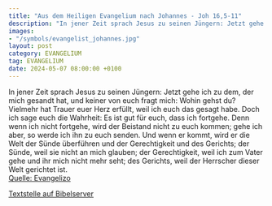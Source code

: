 ```yaml
---
title: "Aus dem Heiligen Evangelium nach Johannes - Joh 16,5-11"
description: "In jener Zeit sprach Jesus zu seinen Jüngern: Jetzt gehe ich zu dem, der mich gesandt hat, und keiner von euch fragt mich: Wohin gehst du? Vielmehr hat Trauer euer Herz erfüllt, weil ich euch das gesagt habe. Doch ich sage euch die Wahrheit: Es ist gut für euch, dass ich fortgehe...."
images:
- "/symbols/evangelist_johannes.jpg"
layout: post
category: EVANGELIUM
tag: EVANGELIUM
date: 2024-05-07 08:00:00 +0100
---
```

In jener Zeit sprach Jesus zu seinen Jüngern: Jetzt gehe ich zu dem, der mich gesandt hat, und keiner von euch fragt mich: Wohin gehst du?
Vielmehr hat Trauer euer Herz erfüllt, weil ich euch das gesagt habe.
Doch ich sage euch die Wahrheit: Es ist gut für euch, dass ich fortgehe.<!--more--> Denn wenn ich nicht fortgehe, wird der Beistand nicht zu euch kommen; gehe ich aber, so werde ich ihn zu euch senden.
Und wenn er kommt, wird er die Welt der Sünde überführen und der Gerechtigkeit und des Gerichts;
der Sünde, weil sie nicht an mich glauben;
der Gerechtigkeit, weil ich zum Vater gehe und ihr mich nicht mehr seht;
des Gerichts, weil der Herrscher dieser Welt gerichtet ist.<br>
[Quelle: Evangelizo](https://evangeliumtagfuertag.org/DE/gospel)

[Textstelle auf Bibelserver](https://www.bibleserver.com/EU/Johannes16,5-11)
